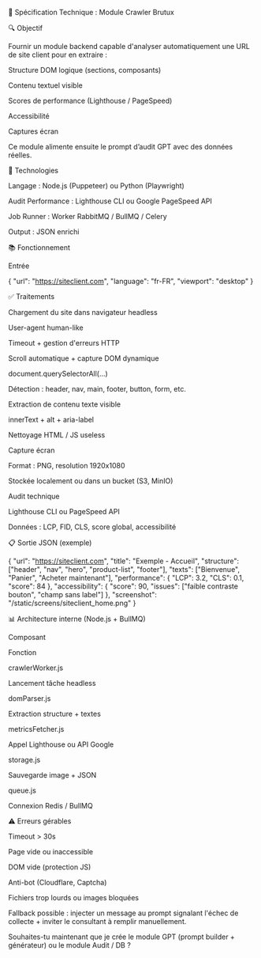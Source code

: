 🔢 Spécification Technique : Module Crawler Brutux

🔍 Objectif

Fournir un module backend capable d'analyser automatiquement une URL de site client pour en extraire :

Structure DOM logique (sections, composants)

Contenu textuel visible

Scores de performance (Lighthouse / PageSpeed)

Accessibilité

Captures écran

Ce module alimente ensuite le prompt d’audit GPT avec des données réelles.

🚀 Technologies

Langage : Node.js (Puppeteer) ou Python (Playwright)

Audit Performance : Lighthouse CLI ou Google PageSpeed API

Job Runner : Worker RabbitMQ / BullMQ / Celery

Output : JSON enrichi

📚 Fonctionnement

Entrée

{
  "url": "https://siteclient.com",
  "language": "fr-FR",
  "viewport": "desktop"
}

✅ Traitements

Chargement du site dans navigateur headless

User-agent human-like

Timeout + gestion d'erreurs HTTP

Scroll automatique + capture DOM dynamique

document.querySelectorAll(...)

Détection : header, nav, main, footer, button, form, etc.

Extraction de contenu texte visible

innerText + alt + aria-label

Nettoyage HTML / JS useless

Capture écran

Format : PNG, resolution 1920x1080

Stockée localement ou dans un bucket (S3, MinIO)

Audit technique

Lighthouse CLI ou PageSpeed API

Données : LCP, FID, CLS, score global, accessibilité

📋 Sortie JSON (exemple)

{
  "url": "https://siteclient.com",
  "title": "Exemple - Accueil",
  "structure": ["header", "nav", "hero", "product-list", "footer"],
  "texts": ["Bienvenue", "Panier", "Acheter maintenant"],
  "performance": {
    "LCP": 3.2,
    "CLS": 0.1,
    "score": 84
  },
  "accessibility": {
    "score": 90,
    "issues": ["faible contraste bouton", "champ sans label"]
  },
  "screenshot": "/static/screens/siteclient_home.png"
}

📊 Architecture interne (Node.js + BullMQ)

Composant

Fonction

crawlerWorker.js

Lancement tâche headless

domParser.js

Extraction structure + textes

metricsFetcher.js

Appel Lighthouse ou API Google

storage.js

Sauvegarde image + JSON

queue.js

Connexion Redis / BullMQ

⚠️ Erreurs gérables

Timeout > 30s

Page vide ou inaccessible

DOM vide (protection JS)

Anti-bot (Cloudflare, Captcha)

Fichiers trop lourds ou images bloquées

Fallback possible : injecter un message au prompt signalant l'échec de collecte + inviter le consultant à remplir manuellement.

Souhaites-tu maintenant que je crée le module GPT (prompt builder + générateur) ou le module Audit / DB ?